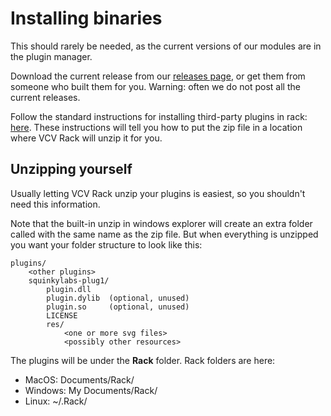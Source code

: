 # Installing binaries

This should rarely be needed, as the current versions of our modules are in the plugin manager.

Download the current release from our [releases page](https://github.com/kockie69/SquinkyVCV-main/releases), or get them from someone who built them for you. Warning: often we do not post all the current releases.

Follow the standard instructions for installing third-party plugins in rack: [here](https://vcvrack.com/manual/Installing.html). These instructions will tell you how to put the zip file in a location where VCV Rack will unzip it for you.

## Unzipping yourself

Usually letting VCV Rack unzip your plugins is easiest, so you shouldn't need this information.

Note that the built-in unzip in windows explorer will create an extra folder called with the same name as the zip file. But when everything is unzipped you want your folder structure to look like this:

```
plugins/
    <other plugins>
    squinkylabs-plug1/
        plugin.dll
        plugin.dylib  (optional, unused)
        plugin.so     (optional, unused)
        LICENSE
        res/   
            <one or more svg files>
            <possibly other resources>
```

The plugins will be under the **Rack** folder. Rack folders are here:

* MacOS: Documents/Rack/
* Windows: My Documents/Rack/
* Linux: ~/.Rack/
